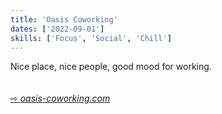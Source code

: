 ```yaml
---
title: 'Oasis Coworking'
dates: ['2022-09-01']
skills: ['Focus', 'Social', 'Chill']
---
```


Nice place, nice people, good mood for working.  
<br />  
[&#8680; *oasis-coworking.com*](https://oasis-coworking.com/)